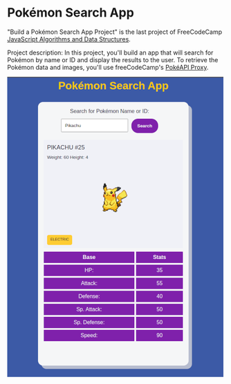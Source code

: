 # Pokémon Search App

"Build a Pokémon Search App Project" is the last project of FreeCodeCamp 
[JavaScript Algorithms and Data Structures](https://www.freecodecamp.org/learn/javascript-algorithms-and-data-structures-v8/).

Project description: In this project, you'll build an app that will search for Pokémon by name or ID and display the results to the user.
To retrieve the Pokémon data and images, you'll use freeCodeCamp's [PokéAPI Proxy](https://pokeapi-proxy.freecodecamp.rocks/).

![](https://github.com/ningia92/pokemon-app/blob/main/pokemon-app.png)
